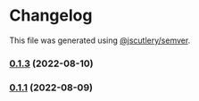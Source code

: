 # Changelog

This file was generated using [@jscutlery/semver](https://github.com/jscutlery/semver).

### [0.1.3](https://github.com/DaPulse/monday-localtunnel/compare/localtunnel-server-0.1.2...localtunnel-server-0.1.3) (2022-08-10)

### [0.1.1](https://github.com/DaPulse/monday-localtunnel/compare/localtunnel-server-0.1.0...localtunnel-server-0.1.1) (2022-08-09)

